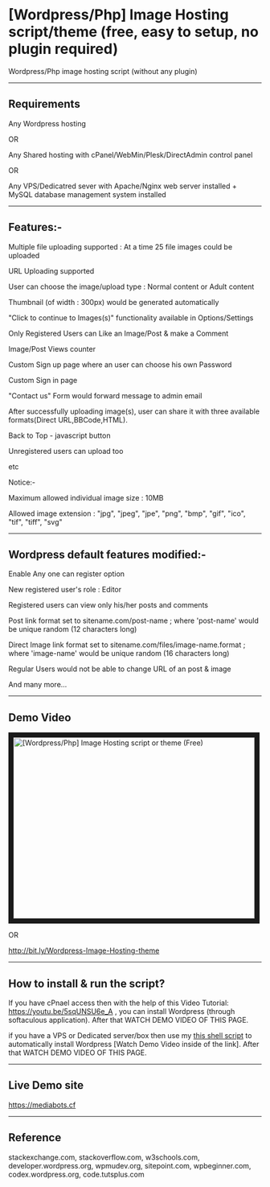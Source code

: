 # [Wordpress/Php] Image Hosting script/theme (free, easy to setup, no plugin required)

Wordpress/Php image hosting script (without any plugin)

---

## Requirements

Any Wordpress hosting 

OR 

Any Shared hosting with cPanel/WebMin/Plesk/DirectAdmin control panel 

OR 

Any VPS/Dedicatred sever with Apache/Nginx web server installed + MySQL database management system installed

---

## Features:-

Multiple file uploading supported : At a time 25 file images could be uploaded

URL Uploading supported

User can choose the image/upload type : Normal content or Adult content

Thumbnail (of width : 300px) would be generated automatically

"Click to continue to Images(s)" functionality available in Options/Settings

Only Registered Users can Like an Image/Post & make a Comment

Image/Post Views counter

Custom Sign up page where an user can choose his own Password

Custom Sign in page

"Contact us" Form would forward message to admin email

After successfully uploading image(s), user can share it with three available formats(Direct URL,BBCode,HTML).

Back to Top - javascript button

Unregistered users can upload too

etc


Notice:-

Maximum allowed individual image size : 10MB

Allowed image extension : "jpg", "jpeg", "jpe", "png", "bmp", "gif", "ico", "tif", "tiff", "svg"

---

## Wordpress default features modified:-

Enable Any one can register option

New registered user's role : Editor

Registered users can view only his/her posts and comments

Post link format set to sitename.com/post-name ; where 'post-name' would be unique random (12 characters long)

Direct Image link format set to sitename.com/files/image-name.format ; where  'image-name' would be unique random (16 characters long)

Regular Users would not be able to change URL of an post & image 

And many more...

---

## Demo Video

<a href="http://www.youtube.com/watch?feature=player_embedded&v=FnxkgjyFhrA" target="_blank"><img src="http://img.youtube.com/vi/FnxkgjyFhrA/0.jpg" 
alt="[Wordpress/Php] Image Hosting script or theme (Free)" width="480" height="360" border="10" /></a>

OR

http://bit.ly/Wordpress-Image-Hosting-theme


---

## How to install & run the script?

If you have cPnael access then with the help of this Video Tutorial: https://youtu.be/5sqUNSU6e_A , you can install Wordpress (through softaculous application). After that WATCH DEMO VIDEO OF THIS PAGE.

if you have a VPS or Dedicated server/box then use my <a href="https://github.com/mediabots/ubuntu_-_lamp-kubuntu_desktop-wordpress-ssl">this shell script</a> to automatically install Wordpress [Watch Demo Video inside of the link]. After that WATCH DEMO VIDEO OF THIS PAGE.

---

## Live Demo site

<a href="" target="_blank">https://mediabots.cf</a>

---

## Reference

stackexchange.com, stackoverflow.com, w3schools.com, developer.wordpress.org,  wpmudev.org, sitepoint.com, 
wpbeginner.com, codex.wordpress.org,  code.tutsplus.com

